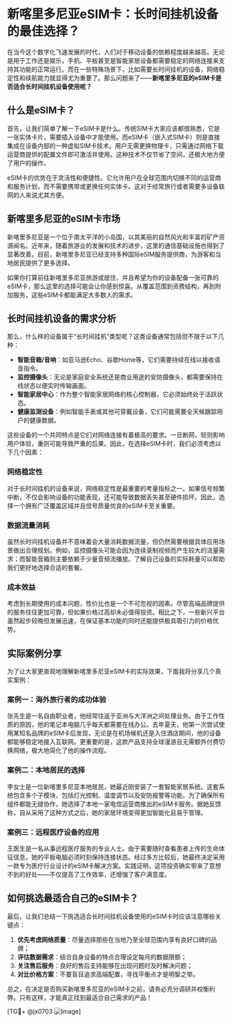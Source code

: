 # 新喀里多尼亚eSIM卡：长时间挂机设备的最佳选择？

在当今这个数字化飞速发展的时代，人们对于移动设备的依赖程度越来越高。无论是用于工作还是娱乐，手机、平板甚至是智能家居设备都需要稳定的网络连接来支持其功能的正常运行。而在一些特殊场景下，比如需要长时间挂机的设备，网络稳定性和续航能力就显得尤为重要了。那么问题来了——**新喀里多尼亚的eSIM卡是否适合长时间挂机设备使用呢？**

## 什么是eSIM卡？

首先，让我们简单了解一下eSIM卡是什么。传统SIM卡大家应该都很熟悉，它是一张实体卡片，需要插入设备中才能使用。而eSIM卡（嵌入式SIM卡）则是直接集成在设备内部的一种虚拟SIM卡技术。用户无需更换物理卡，只需通过网络下载运营商提供的配置文件即可激活并使用。这种技术不仅节省了空间，还极大地方便了用户的操作。

eSIM卡的优势在于灵活性和便捷性。它允许用户在全球范围内切换不同的运营商和服务计划，而不需要携带或更换任何实体卡。这对于经常旅行或者需要多设备联网的人来说尤其方便。

## 新喀里多尼亚的eSIM卡市场

新喀里多尼亚是一个位于南太平洋的小岛国，以其美丽的自然风光和丰富的矿产资源闻名。近年来，随着旅游业的发展和技术的进步，这里的通信基础设施也得到了显著改善。目前，新喀里多尼亚已经支持多种国际eSIM服务提供商，为游客和当地居民提供了更多选择。

如果你打算前往新喀里多尼亚旅游或居住，并且希望为你的设备配备一张可靠的eSIM卡，那么这里的选择可能会让你感到惊喜。从覆盖范围到资费结构，再到附加服务，这些eSIM卡都能满足大多数人的需求。

## 长时间挂机设备的需求分析

那么，什么样的设备属于“长时间挂机”类型呢？这类设备通常包括但不限于以下几种：

- **智能音箱/音响**：如亚马逊Echo、谷歌Home等，它们需要持续在线以接收语音指令。
- **监控摄像头**：无论是家庭安全系统还是商业用途的安防摄像头，都需要保持在线状态以便实时传输画面。
- **智能家居中心**：作为整个智能家居网络的核心控制器，它必须始终处于活跃状态。
- **健康监测设备**：例如智能手表或其他可穿戴设备，它们可能需要全天候跟踪用户的健康数据。

这些设备的一个共同特点是它们对网络连接有着极高的要求。一旦断网，轻则影响用户体验，重则可能导致严重的后果。因此，在选择eSIM卡时，我们必须考虑以下几个因素：

### 网络稳定性

对于长时间挂机的设备来说，网络稳定性是最重要的考量指标之一。如果信号频繁中断，不仅会影响设备的功能表现，还可能导致数据丢失甚至硬件损坏。因此，选择一个拥有广泛覆盖区域并且信号质量优良的eSIM卡至关重要。

### 数据流量消耗

虽然长时间挂机设备并不意味着会大量消耗数据流量，但仍然需要根据具体应用场景做出合理规划。例如，监控摄像头可能会因为连续录制视频而产生较大的流量需求；而智能音箱则主要依赖于少量音频流播放。了解自己设备的实际耗量可以帮助我们更好地选择合适的套餐。

### 成本效益

考虑到长期使用的成本问题，性价比也是一个不可忽视的因素。尽管高端品牌提供的服务往往更加可靠，但如果价格过高却未必值得投资。相比之下，一些新兴平台虽然起步较晚但发展迅速，在保证基本功能的同时还能提供极具吸引力的价格优势。

## 实际案例分享

为了让大家更直观地理解新喀里多尼亚eSIM卡的实际效果，下面我将分享几个真实案例：

### 案例一：海外旅行者的成功体验

张先生是一名自由职业者，他经常往返于亚洲与大洋洲之间处理业务。由于工作性质的原因，他的笔记本电脑几乎每天都需要在线办公。去年夏天，他第一次尝试使用某知名品牌的eSIM卡后发现，无论是在机场候机还是入住酒店期间，他的设备都能够稳定地接入互联网。更重要的是，这款产品支持全球漫游且无需额外付费切换网络，极大地简化了他的操作流程。

### 案例二：本地居民的选择

李女士是一位新喀里多尼亚本地居民，她最近刚安装了一套智能家居系统。这套系统包含多个子模块，包括灯光控制、温度调节以及安防报警等功能。为了确保所有组件都能无缝协作，她选择了本地一家电信运营商推出的eSIM卡服务。据她反馈称，自从采用了这种方式之后，她的家居环境变得更加智能化且易于管理。

### 案例三：远程医疗设备的应用

王医生是一名从事远程医疗服务的专业人士。由于需要随时查看患者上传的生命体征信息，她的平板电脑必须时刻保持连接状态。经过多方比较后，她最终决定采用一款专为医疗行业设计的eSIM卡解决方案。实践证明，这项投资确实带来了意想不到的好处——不仅提高了工作效率，还增强了客户满意度。

## 如何挑选最适合自己的eSIM卡？

最后，让我们总结一下挑选适合长时间挂机设备使用的eSIM卡时应该注意哪些关键点：

1. **优先考虑网络质量**：尽量选择那些在当地乃至全球范围内享有良好口碑的品牌；
2. **评估数据需求**：结合自身设备的特点合理设定每月的数据限额；
3. **关注售后服务**：良好的售后支持能够在出现问题时及时解决问题；
4. **对比价格方案**：不要盲目追求高端配置，寻找平衡点才是明智之举。

总之，在决定是否购买新喀里多尼亚的eSIM卡之前，请务必充分调研并权衡利弊。只有这样，才能真正找到最适合自己需求的产品！

[TG💪+ @jx0703 ![Image](https://github.com/user-attachments/assets/dbca1d08-cadb-493c-b0ec-ad6f7a83f270)]
